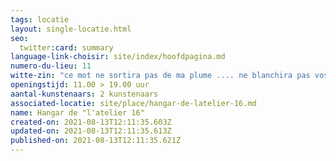 ```yaml
---
tags: locatie
layout: single-locatie.html
seo:
  twitter:card: summary
language-link-choisir: site/index/hoofdpagina.md
numero-du-lieu: 11
witte-zin: "ce mot ne sortira pas de ma plume .... ne blanchira pas vos lèvres "
openingstijd: 11.00 > 19.00 uur
aantal-kunstenaars: 2 kunstenaars
associated-locatie: site/place/hangar-de-latelier-16.md
name: Hangar de "l'atelier 16"
created-on: 2021-08-13T12:11:35.603Z
updated-on: 2021-08-13T12:11:35.613Z
published-on: 2021-08-13T12:11:35.621Z
---
```

